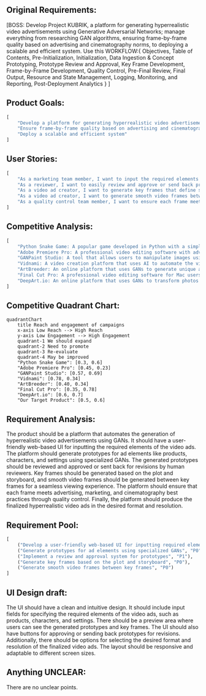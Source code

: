 ## Original Requirements:
[BOSS: Develop Project KUBRIK, a platform for generating hyperrealistic video advertisements using Generative Adversarial Networks; manage everything from researching GAN algorithms, ensuring frame-by-frame quality based on advertising and cinematography norms, to deploying a scalable and efficient system. Use this WORKFLOW:{ Objectives, Table of Contents, Pre-Initialization, Initialization, Data Ingestion & Concept Prototyping, Prototype Review and Approval, Key Frame Development, Frame-by-Frame Development, Quality Control, Pre-Final Review, Final Output, Resource and State Management, Logging, Monitoring, and Reporting, Post-Deployment Analytics } ]

## Product Goals:
```python
[
    "Develop a platform for generating hyperrealistic video advertisements using GANs",
    "Ensure frame-by-frame quality based on advertising and cinematography norms",
    "Deploy a scalable and efficient system"
]
```

## User Stories:
```python
[
    "As a marketing team member, I want to input the required elements for video ads via a user-friendly web-based UI",
    "As a reviewer, I want to easily review and approve or send back prototypes for revisions",
    "As a video ad creator, I want to generate key frames that define significant moments in the video ad based on the plot and storyboard",
    "As a video ad creator, I want to generate smooth video frames between key frames for a seamless viewing experience",
    "As a quality control team member, I want to ensure each frame meets advertising, marketing, and cinematography best practices"
]
```

## Competitive Analysis:
```python
[
    "Python Snake Game: A popular game developed in Python with a simple and addictive gameplay",
    "Adobe Premiere Pro: A professional video editing software with advanced features and tools",
    "GANPaint Studio: A tool that allows users to manipulate images using GANs and create hyperrealistic visuals",
    "Vidnami: A video creation platform that uses AI to automate the video production process",
    "ArtBreeder: An online platform that uses GANs to generate unique and creative images",
    "Final Cut Pro: A professional video editing software for Mac users with a wide range of editing tools",
    "DeepArt.io: An online platform that uses GANs to transform photos into artistic creations"
]
```

## Competitive Quadrant Chart:
```mermaid
quadrantChart
    title Reach and engagement of campaigns
    x-axis Low Reach --> High Reach
    y-axis Low Engagement --> High Engagement
    quadrant-1 We should expand
    quadrant-2 Need to promote
    quadrant-3 Re-evaluate
    quadrant-4 May be improved
    "Python Snake Game": [0.3, 0.6]
    "Adobe Premiere Pro": [0.45, 0.23]
    "GANPaint Studio": [0.57, 0.69]
    "Vidnami": [0.78, 0.34]
    "ArtBreeder": [0.40, 0.34]
    "Final Cut Pro": [0.35, 0.78]
    "DeepArt.io": [0.6, 0.7]
    "Our Target Product": [0.5, 0.6]
```

## Requirement Analysis:
The product should be a platform that automates the generation of hyperrealistic video advertisements using GANs. It should have a user-friendly web-based UI for inputting the required elements of the video ads. The platform should generate prototypes for ad elements like products, characters, and settings using specialized GANs. The generated prototypes should be reviewed and approved or sent back for revisions by human reviewers. Key frames should be generated based on the plot and storyboard, and smooth video frames should be generated between key frames for a seamless viewing experience. The platform should ensure that each frame meets advertising, marketing, and cinematography best practices through quality control. Finally, the platform should produce the finalized hyperrealistic video ads in the desired format and resolution.

## Requirement Pool:
```python
[
    ("Develop a user-friendly web-based UI for inputting required elements", "P0"),
    ("Generate prototypes for ad elements using specialized GANs", "P0"),
    ("Implement a review and approval system for prototypes", "P1"),
    ("Generate key frames based on the plot and storyboard", "P0"),
    ("Generate smooth video frames between key frames", "P0")
]
```

## UI Design draft:
The UI should have a clean and intuitive design. It should include input fields for specifying the required elements of the video ads, such as products, characters, and settings. There should be a preview area where users can see the generated prototypes and key frames. The UI should also have buttons for approving or sending back prototypes for revisions. Additionally, there should be options for selecting the desired format and resolution of the finalized video ads. The layout should be responsive and adaptable to different screen sizes.

## Anything UNCLEAR:
There are no unclear points.